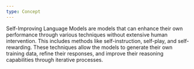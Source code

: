 ```yaml
---
type: Concept
---
```


Self-Improving Language Models are models that can enhance their own performance through various techniques without extensive human intervention. This includes methods like self-instruction, self-play, and self-rewarding. These techniques allow the models to generate their own training data, refine their responses, and improve their reasoning capabilities through iterative processes.